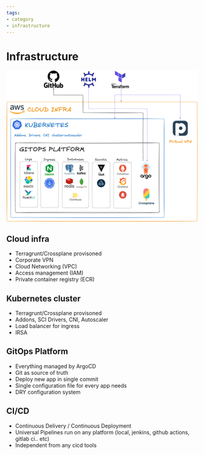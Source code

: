 ```yaml
---
tags:
- category
- infrastructure
---
```


# Infrastructure

![devops-sandbox-infra](.img/devops-sandbox-infra.excalidraw.png)

## Cloud infra

* Terragrunt/Crossplane provisoned
* Corporate VPN
* Cloud Networking (VPC)
* Access management (IAM)
* Private container registry (ECR)

## Kubernetes cluster

* Terragrunt/Crossplane provisoned
* Addons, SCI Drivers, CNI, Autoscaler
* Load balancer for ingress
* IRSA

## GitOps Platform

* Everything managed by ArgoCD
* Git as source of truth
* Deploy new app in single commit
* Single configuration file for every app needs
* DRY configuration system

## CI/CD

* Continuous Delivery / Continuous Deployment
* Universal Pipelines run on any platform (local, jenkins, github actions, gitlab ci.. etc)
* Independent from any cicd tools
